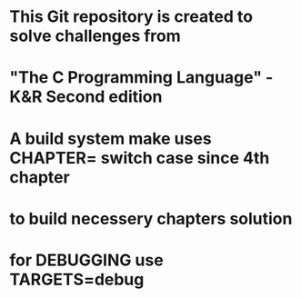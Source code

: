 # This Git repository is created to solve challenges from 
# "The C Programming Language" - K&R Second edition
#
# A build system make uses CHAPTER= switch case since 4th chapter 
# to build necessery chapters solution
#
# for DEBUGGING use TARGETS=debug